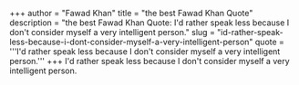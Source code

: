 +++
author = "Fawad Khan"
title = "the best Fawad Khan Quote"
description = "the best Fawad Khan Quote: I'd rather speak less because I don't consider myself a very intelligent person."
slug = "id-rather-speak-less-because-i-dont-consider-myself-a-very-intelligent-person"
quote = '''I'd rather speak less because I don't consider myself a very intelligent person.'''
+++
I'd rather speak less because I don't consider myself a very intelligent person.
